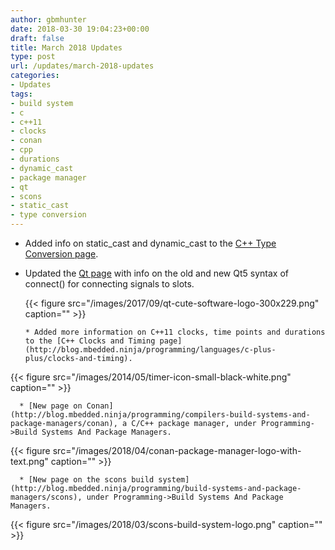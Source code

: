 ```yaml
---
author: gbmhunter
date: 2018-03-30 19:04:23+00:00
draft: false
title: March 2018 Updates
type: post
url: /updates/march-2018-updates
categories:
- Updates
tags:
- build system
- c
- c++11
- clocks
- conan
- cpp
- durations
- dynamic_cast
- package manager
- qt
- scons
- static_cast
- type conversion
---
```


* Added info on static_cast and dynamic_cast to the [C++ Type Conversion page](http://blog.mbedded.ninja/programming/languages/c-plus-plus/type-conversion).  
* Updated the [Qt page](http://blog.mbedded.ninja/programming/languages/c-plus-plus/qt-cute) with info on the old and new Qt5 syntax of connect() for connecting signals to slots.  

	{{< figure src="/images/2017/09/qt-cute-software-logo-300x229.png" caption=""  >}}



	  * Added more information on C++11 clocks, time points and durations to the [C++ Clocks and Timing page](http://blog.mbedded.ninja/programming/languages/c-plus-plus/clocks-and-timing).  

   



{{< figure src="/images/2014/05/timer-icon-small-black-white.png" caption=""  >}}



	  * [New page on Conan](http://blog.mbedded.ninja/programming/compilers-build-systems-and-package-managers/conan), a C/C++ package manager, under Programming->Build Systems And Package Managers.  

   



{{< figure src="/images/2018/04/conan-package-manager-logo-with-text.png" caption=""  >}}



	  * [New page on the scons build system](http://blog.mbedded.ninja/programming/build-systems-and-package-managers/scons), under Programming->Build Systems And Package Managers.  

   



{{< figure src="/images/2018/03/scons-build-system-logo.png" caption=""  >}}




